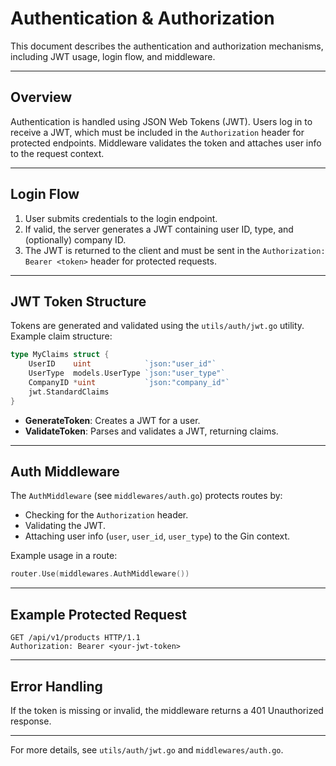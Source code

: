# Authentication & Authorization

This document describes the authentication and authorization mechanisms, including JWT usage, login flow, and middleware.

---

## Overview

Authentication is handled using JSON Web Tokens (JWT). Users log in to receive a JWT, which must be included in the `Authorization` header for protected endpoints. Middleware validates the token and attaches user info to the request context.

---

## Login Flow

1. User submits credentials to the login endpoint.
2. If valid, the server generates a JWT containing user ID, type, and (optionally) company ID.
3. The JWT is returned to the client and must be sent in the `Authorization: Bearer <token>` header for protected requests.

---

## JWT Token Structure

Tokens are generated and validated using the `utils/auth/jwt.go` utility. Example claim structure:

```go
type MyClaims struct {
    UserID    uint            `json:"user_id"`
    UserType  models.UserType `json:"user_type"`
    CompanyID *uint           `json:"company_id"`
    jwt.StandardClaims
}
```

- **GenerateToken**: Creates a JWT for a user.
- **ValidateToken**: Parses and validates a JWT, returning claims.

---

## Auth Middleware

The `AuthMiddleware` (see `middlewares/auth.go`) protects routes by:
- Checking for the `Authorization` header.
- Validating the JWT.
- Attaching user info (`user`, `user_id`, `user_type`) to the Gin context.

Example usage in a route:

```go
router.Use(middlewares.AuthMiddleware())
```

---

## Example Protected Request

```http
GET /api/v1/products HTTP/1.1
Authorization: Bearer <your-jwt-token>
```

---

## Error Handling

If the token is missing or invalid, the middleware returns a 401 Unauthorized response.

---

For more details, see `utils/auth/jwt.go` and `middlewares/auth.go`. 